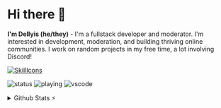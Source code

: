 # Hi there 👋
**I'm Dellyis (he/they)** - I'm a fullstack developer and moderator. I'm interested in development, moderation, and building thriving online communities. I work on random projects in my free time, a lot involving Discord!

[![SkillIcons](https://skillicons.dev/icons?i=js,nodejs,py,html,css,nuxt,vue,tailwind,django,fastapi,mongodb,redis,vscode,cloudflare,discord)](https://skillicons.dev)<br/>

![status](https://nocache.advaith.workers.dev?url=https://img.shields.io/endpoint?url=https://dev.discordprofiles.me/api/badge/status/465853102914928640?simple=true)
![playing](https://nocache.advaith.workers.dev?url=https://img.shields.io/endpoint?url=https://dev.discordprofiles.me/api/badge/playing/465853102914928640)
![vscode](https://nocache.advaith.workers.dev?url=https://img.shields.io/endpoint?url=https://dev.discordprofiles.me/api/badge/vscode/465853102914928640)

<details>
  <summary>Github Stats ⚡</summary>
  
  <a href="#">![Github stats](https://github-readme-stats.vercel.app/api?username=Dellyis&theme=blueberry&count_private=true&hide_border=true&line_height=20)</a>
  <a href="#">![Top Langs](https://github-readme-stats.vercel.app/api/top-langs/?username=Dellyis&layout=compact&theme=blueberry&count_private=true&hide_border=true)</a>
</details>

<!-- - ⚡ Fun fact: -->

<!--
**Dellyis/Dellyis** is a ✨ _special_ ✨ repository because its `README.md` (this file) appears on your GitHub profile.

Here are some ideas to get you started:

- 🔭 I’m currently working on ...
- 🌱 I’m currently learning ...
- 👯 I’m looking to collaborate on ...
- 🤔 I’m looking for help with ...
- 💬 Ask me about ...
- 📫 How to reach me: ...
- 😄 Pronouns: ...
- ⚡ Fun fact: ...
-->
